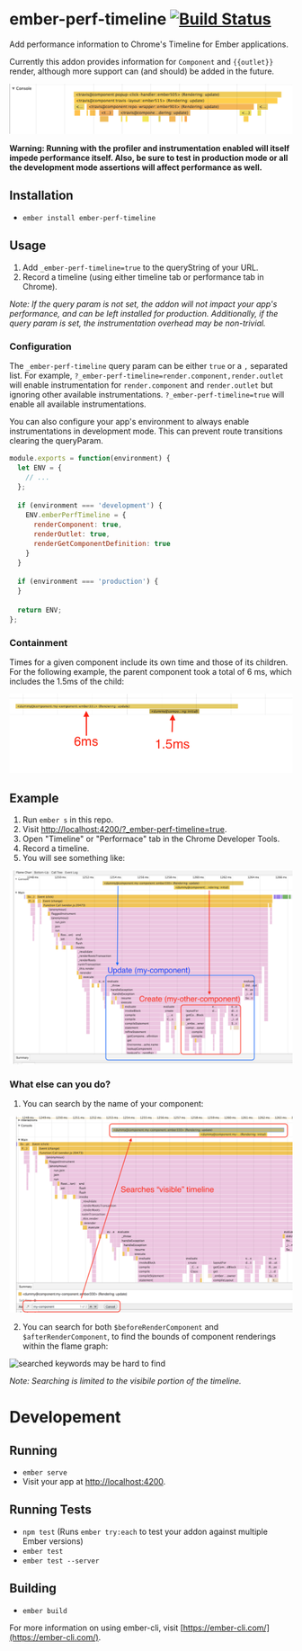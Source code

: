 # ember-perf-timeline [![Build Status](https://travis-ci.org/ember-best-practices/ember-perf-timeline.svg?branch=master)](https://travis-ci.org/ember-best-practices/ember-perf-timeline)

Add performance information to Chrome's Timeline for Ember applications.

Currently this addon provides information for `Component` and `{{outlet}}` render, although more support can (and should) be added in the future.

![timeline example](./assets/travis.png)

**Warning: Running with the profiler and instrumentation enabled will itself impede performance itself. Also, be sure to test in production mode or all the development mode assertions will affect performance as well.**

## Installation

* `ember install ember-perf-timeline`

## Usage

1. Add `_ember-perf-timeline=true` to the queryString of your URL.
2. Record a timeline (using either timeline tab or performance tab in Chrome).

*Note: If the query param is not set, the addon will not impact your app's performance, and can be left installed for production. Additionally, if the query param is set, the instrumentation overhead may be non-trivial.*

### Configuration

The `_ember-perf-timeline` query param can be either `true` or a `,` separated list.
For example, `?_ember-perf-timeline=render.component,render.outlet` will enable instrumentation for `render.component` and `render.outlet` but ignoring other available instrumentations. `?_ember-perf-timeline=true` will enable all available instrumentations.

You can also configure your app's environment to always enable instrumentations in development mode.
This can prevent route transitions clearing the queryParam.

```js
module.exports = function(environment) {
  let ENV = {
    // ...
  };

  if (environment === 'development') {
    ENV.emberPerfTimeline = {
      renderComponent: true,
      renderOutlet: true,
      renderGetComponentDefinition: true
    }
  }

  if (environment === 'production') {
  }

  return ENV;
};
```

### Containment

Times for a given component include its own time and those of its children. For the following example, the parent component took a total of 6 ms, which includes the 1.5ms of the child:

![containment example](./assets/containment.png)

## Example

1. Run `ember s` in this repo.
2. Visit [http://localhost:4200/?_ember-perf-timeline=true](http://localhost:4200/?_ember-perf-timeline=true).
3. Open "Timeline" or "Performace" tab in the Chrome Developer Tools.
4. Record a timeline.
5. You will see something like:

![update and create of components on render](./assets/update-and-create-render.png)

### What else can you do?

1. You can search by the name of your component:

![timeline search](./assets/timeilne-search.png)

2. You can search for both `$beforeRenderComponent` and `$afterRenderComponent`, to find the bounds of component renderings within the flame graph:

![searched keywords may be hard to find](https://raw.githubusercontent.com/stefanpenner/ember-perf-timeline/master/assets/before-render-component-can-be-hard-to-find.png)

*Note: Searching is limited to the visibile portion of the timeline.*

# Developement

## Running

* `ember serve`
* Visit your app at [http://localhost:4200](http://localhost:4200).

## Running Tests

* `npm test` (Runs `ember try:each` to test your addon against multiple Ember versions)
* `ember test`
* `ember test --server`

## Building

* `ember build`

For more information on using ember-cli, visit [https://ember-cli.com/](https://ember-cli.com/).
